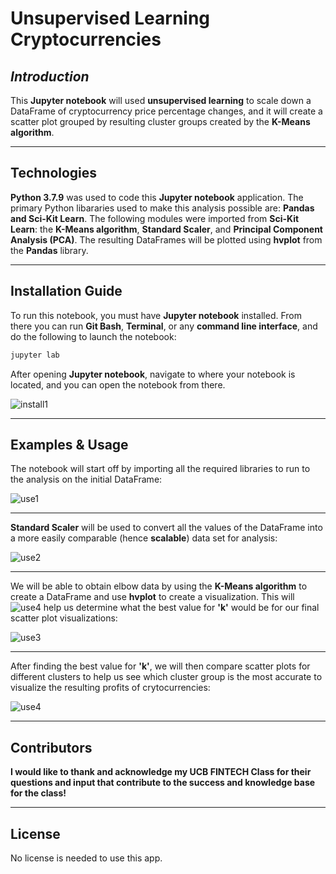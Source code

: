 # Unsupervised Learning Cryptocurrencies

## *Introduction*

This **Jupyter notebook** will used **unsupervised learning** to scale down a DataFrame of cryptocurrency price percentage changes, and it will create a scatter plot grouped by resulting cluster groups created by the **K-Means algorithm**.

---

## Technologies

**Python 3.7.9** was used to code this **Jupyter notebook** application.  The primary Python libararies used to make this analysis possible are: **Pandas and Sci-Kit Learn**.  The following modules were imported from **Sci-Kit Learn**:  the **K-Means algorithm**, **Standard Scaler**, and **Principal Component Analysis (PCA)**.  The resulting DataFrames will be plotted using **hvplot** from the **Pandas** library.

---

## Installation Guide

To run this notebook, you must have **Jupyter notebook** installed.  From there you can run **Git Bash**, **Terminal**, or any **command line interface**, and do the following to launch the notebook:

```python
jupyter lab
```

After opening **Jupyter notebook**, navigate to where your notebook is located, and you can open the notebook from there.

![install1](https://user-images.githubusercontent.com/80929342/120078891-69410c80-c066-11eb-8fb5-be67e4a02f4e.JPG)

---

## Examples & Usage

The notebook will start off by importing all the required libraries to run to the analysis on the initial DataFrame:

![use1](https://user-images.githubusercontent.com/80929342/120079032-00a65f80-c067-11eb-8d7c-a5d188a5cf00.JPG)

---

**Standard Scaler** will be used to convert all the values of the DataFrame into a more easily comparable (hence **scalable**) data set for analysis:

![use2](https://user-images.githubusercontent.com/80929342/120079137-6c88c800-c067-11eb-99fa-65e352a877a2.JPG)

---

We will be able to obtain elbow data by using the **K-Means algorithm** to create a DataFrame and use **hvplot** to create a visualization.  This will ![use4](https://user-images.githubusercontent.com/80929342/120079268-ef118780-c067-11eb-91f1-5a2352f3fd34.JPG)
help us determine what the best value for **'k'** would be for our final scatter plot visualizations:

![use3](https://user-images.githubusercontent.com/80929342/120079204-b671ae00-c067-11eb-87a9-2330603ae952.JPG)

---

After finding the best value for **'k'**, we will then compare scatter plots for different clusters to help us see which cluster group is the most accurate to visualize the resulting profits of crytocurrencies:

![use4](https://user-images.githubusercontent.com/80929342/120079289-0ea8b000-c068-11eb-899d-40c450fbf3c0.JPG)

---

## Contributors

**I would like to thank and acknowledge my UCB FINTECH Class for their questions and input that contribute to the success and knowledge base for the class!**

---

## License

No license is needed to use this app.
